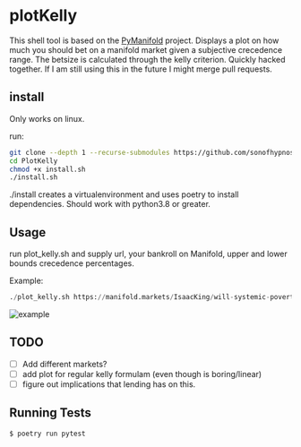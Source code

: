 # plotKelly

This shell tool is based on the [PyManifold](https://github.com/bcongdon/PyManifold) project.
Displays a plot on how much you should bet on a manifold market given a subjective crecedence range. The betsize is calculated through the kelly criterion. 
Quickly hacked together. If I am still using this in the future I might merge pull requests. 

## install
Only works on linux. 

run: 

``` bash
git clone --depth 1 --recurse-submodules https://github.com/sonofhypnos/PlotKelly
cd PlotKelly
chmod +x install.sh
./install.sh
```

./install creates a virtualenvironment and uses poetry to install dependencies. Should work with python3.8 or greater.

## Usage
run plot_kelly.sh and supply url, your bankroll on Manifold, upper and lower bounds crecedence percentages. 

Example:
```python
./plot_kelly.sh https://manifold.markets/IsaacKing/will-systemic-poverty-be-eliminated 800 1 100
```

![example](https://github.com/sonofhypnos/PyManifold/blob/main/pymanifold/readme-kelly.png)

## TODO

- [ ] Add different markets?
- [ ] add plot for regular kelly formulam (even though is boring/linear)
- [ ] figure out implications that lending has on this.

## Running Tests

```sh
$ poetry run pytest
```
